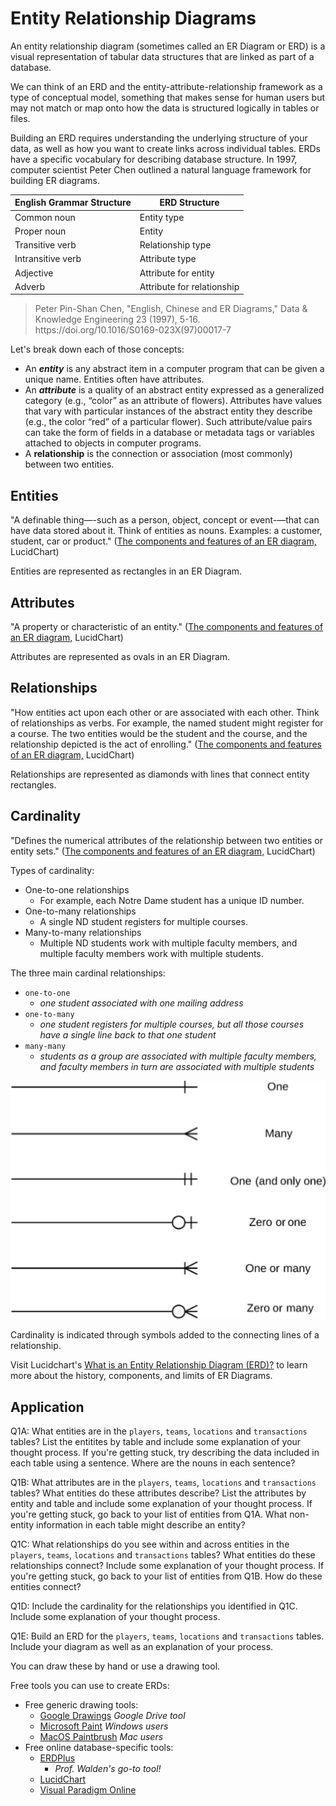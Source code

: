 # Entity Relationship Diagrams

An entity relationship diagram (sometimes called an ER Diagram or ERD) is a visual representation of tabular data structures that are linked as part of a database. 

We can think of an ERD and the entity-attribute-relationship framework as a type of conceptual model, something that makes sense for human users but may not match or map onto how the data is structured logically in tables or files.

Building an ERD requires understanding the underlying structure of your data, as well as how you want to create links across individual tables. ERDs have a specific vocabulary for describing database structure. In 1997, computer scientist Peter Chen outlined a natural language framework for building ER diagrams.

English Grammar Structure | ERD Structure
--- | ---
Common noun | Entity type
Proper noun | Entity
Transitive verb | Relationship type
Intransitive verb | Attribute type
Adjective | Attribute for entity
Adverb | Attribute for relationship

<blockquote>Peter Pin-Shan Chen, "English, Chinese and ER Diagrams," Data & Knowledge Engineering 23 (1997), 5-16. https://doi.org/10.1016/S0169-023X(97)00017-7</blockquote>

Let's break down each of those concepts:
- An ***entity*** is any abstract item in a computer program that can be given a unique name. Entities often have attributes.
- An ***attribute*** is a quality of an abstract entity expressed as a generalized category (e.g., “color” as an attribute of flowers). Attributes have values that vary with particular instances of the abstract entity they describe (e.g., the color “red” of a particular flower). Such attribute/value pairs can take the form of fields in a database or metadata tags or variables attached to objects in computer programs.
- A **relationship** is the connection or association (most commonly) between two entities.

## Entities

"A definable thing—-such as a person, object, concept or event-—that can have data stored about it. Think of entities as nouns. Examples: a customer, student, car or product." ([The components and features of an ER diagram,](https://www.lucidchart.com/pages/er-diagrams#section_3) LucidChart)

Entities are represented as rectangles in an ER Diagram.

## Attributes

"A property or characteristic of an entity." ([The components and features of an ER diagram,](https://www.lucidchart.com/pages/er-diagrams#section_3) LucidChart)

Attributes are represented as ovals in an ER Diagram.

## Relationships

"How entities act upon each other or are associated with each other. Think of relationships as verbs. For example, the named student might register for a course. The two entities would be the student and the course, and the relationship depicted is the act of enrolling." ([The components and features of an ER diagram,](https://www.lucidchart.com/pages/er-diagrams#section_3) LucidChart)

Relationships are represented as diamonds with lines that connect entity rectangles.

## Cardinality

"Defines the numerical attributes of the relationship between two entities or entity sets." ([The components and features of an ER diagram,](https://www.lucidchart.com/pages/er-diagrams#section_3) LucidChart)

Types of cardinality:

- One-to-one relationships
  * For example, each Notre Dame student has a unique ID number.
- One-to-many relationships
  * A single ND student registers for multiple courses.
- Many-to-many relationships
  * Multiple ND students work with multiple faculty members, and multiple faculty members work with multiple students.

The three main cardinal relationships:
- `one-to-one`
  * *one student associated with one mailing address*
- `one-to-many`
  * *one student registers for multiple courses, but all those courses have a single line back to that one student*
- `many-many`
  * *students as a group are associated with multiple faculty members, and faculty members in turn are associated with multiple students*

<p align="center"><img src="https://github.com/kwaldenphd/elements-of-computing/blob/main/book/images/ch3/cardinality.PNG?raw=true" width="1000"></p>

Cardinality is indicated through symbols added to the connecting lines of a relationship.

Visit Lucidchart's [What is an Entity Relationship Diagram (ERD)?](https://www.lucidchart.com/pages/er-diagrams#top) to learn more about the history, components, and limits of ER Diagrams.

## Application

Q1A: What entities are in the `players`, `teams`, `locations` and `transactions` tables? List the entitites by table and include some explanation of your thought process. If you're getting stuck, try describing the data included in each table using a sentence. Where are the nouns in each sentence?

Q1B: What attributes are in the `players`, `teams`, `locations` and `transactions` tables? What entities do these attributes describe? List the attributes by entity and table and include some explanation of your thought process. If you're getting stuck, go back to your list of entities from Q1A. What non-entity information in each table might describe an entity?

Q1C: What relationships do you see within and across entities in the `players`, `teams`, `locations` and `transactions` tables? What entities do these relationships connect? Include some explanation of your thought process. If you're getting stuck, go back to your list of entities from Q1B. How do these entities connect?

Q1D: Include the cardinality for the relationships you identified in Q1C. Include some explanation of your thought process.

Q1E: Build an ERD for the `players`, `teams`, `locations` and `transactions` tables. Include your diagram as well as an explanation of your process.

You can draw these by hand or use a drawing tool.

Free tools you can use to create ERDs:
- Free generic drawing tools:
  - [Google Drawings](https://docs.google.com/drawings) *Google Drive tool*
  - [Microsoft Paint](https://www.microsoft.com/en-us/p/paint-3d/9nblggh5fv99) *Windows users*
  - [MacOS Paintbrush](https://paintbrush.sourceforge.io/) *Mac users*
- Free online database-specific tools:
  - [ERDPlus](https://erdplus.com/)
    * *Prof. Walden's go-to tool!*
  - [LucidChart](https://www.lucidchart.com/pages/?anonId=0.1c8414ae17e41a83751)
  - [Visual Paradigm Online](https://online.visual-paradigm.com/diagrams/solutions/free-erd-tool/)